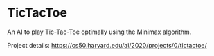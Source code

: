 # **TicTacToe**

An AI to play Tic-Tac-Toe optimally using the Minimax algorithm.

Project details: https://cs50.harvard.edu/ai/2020/projects/0/tictactoe/
